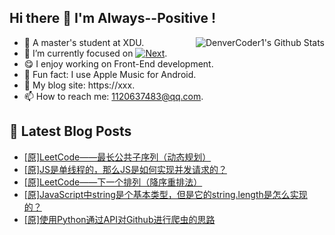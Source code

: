 ## Hi there 👋 I'm Always--Positive !
<div>
  <img alt="DenverCoder1's Github Stats" src="https://denvercoder1-github-readme-stats.vercel.app/api?username=qq1120637483&show_icons=true&count_private=true&theme=react&hide_border=true&hide_title=true&bg_color=1F222E&title_color=F85D7F&icon_color=F8D866" align= "right" />

- 🎒 A master's student at XDU. 
- 🔬 I’m currently focused on [![Next](https://img.shields.io/badge/-Next-brightgreen)](https://). 
- 😋 I enjoy working on Front-End development.
- 🎵 Fun fact: I use Apple Music for Android.
- 📝 My blog site: https://xxx.
- 📫 How to reach me:  1120637483@qq.com.
</div>  


## 📕 Latest Blog Posts

<!-- BLOG-POST-LIST:START -->
- [[原]LeetCode——最长公共子序列（动态规划）](https://blog.csdn.net/sinat_41696687/article/details/122873288)
- [[原]JS是单线程的，那么JS是如何实现并发请求的？](https://blog.csdn.net/sinat_41696687/article/details/122853938)
- [[原]LeetCode——下一个排列（降序重排法）](https://blog.csdn.net/sinat_41696687/article/details/122834785)
- [[原]JavaScript中string是个基本类型，但是它的string.length是怎么实现的？](https://blog.csdn.net/sinat_41696687/article/details/122818726)
- [[原]使用Python通过API对Github进行爬虫的思路](https://blog.csdn.net/sinat_41696687/article/details/122795839)
<!-- BLOG-POST-LIST:END -->









